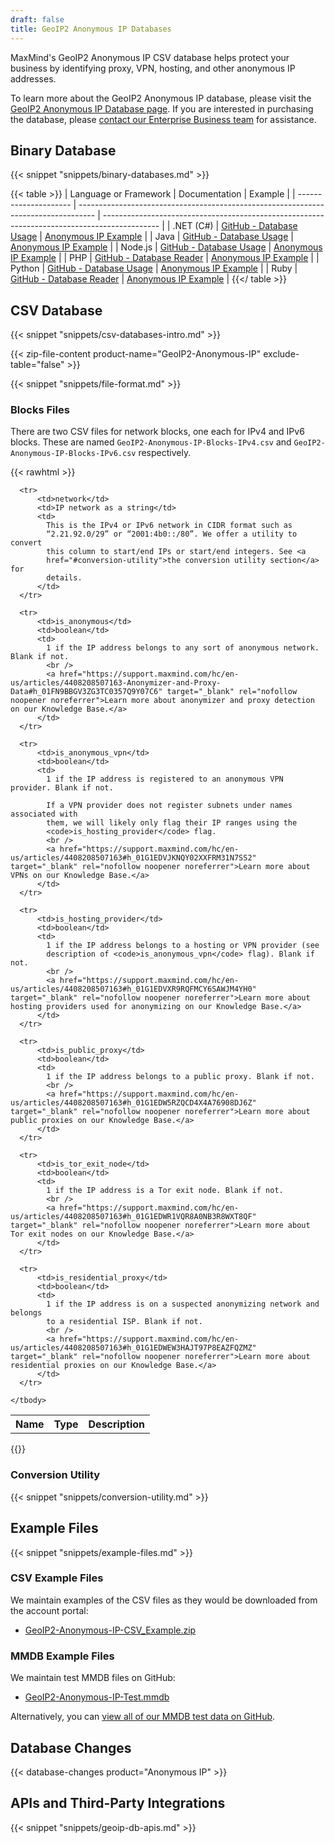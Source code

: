 ```yaml
---
draft: false
title: GeoIP2 Anonymous IP Databases
---
```


MaxMind's GeoIP2 Anonymous IP CSV database helps protect your business by
identifying proxy, VPN, hosting, and other anonymous IP addresses.

To learn more about the GeoIP2 Anonymous IP database, please visit the
[GeoIP2 Anonymous IP Database page](https://www.maxmind.com/en/solutions/geoip2-enterprise-product-suite/anonymous-ip-database).
If you are interested in purchasing the database, please
[contact our Enterprise Business team](https://www.maxmind.com/en/solutions/geoip2-enterprise-product-suite#signUp)
for assistance.

## Binary Database

{{< snippet "snippets/binary-databases.md" >}}

{{< table >}}
| Language or Framework | Documentation                                                                      | Example                                                                                      |
| --------------------- | ---------------------------------------------------------------------------------- | -------------------------------------------------------------------------------------------- |
| .NET (C#)             | [GitHub - Database Usage](https://github.com/maxmind/GeoIP2-dotnet#database-usage) | [Anonymous IP Example](https://github.com/maxmind/GeoIP2-dotnet#anonymous-ip-database)       |
| Java                  | [GitHub - Database Usage](https://github.com/maxmind/GeoIP2-java#database-usage)   | [Anonymous IP Example](https://github.com/maxmind/GeoIP2-java#anonymous-ip)                  |
| Node.js               | [GitHub - Database Usage](https://github.com/maxmind/GeoIP2-node#database-usage)   | [Anonymous IP Example](https://github.com/maxmind/GeoIP2-node#anonymous-ip-database-example) |
| PHP                   | [GitHub - Database Reader](https://github.com/maxmind/GeoIP2-php#database-reader)  | [Anonymous IP Example](https://github.com/maxmind/GeoIP2-php#anonymous-ip-example)           |
| Python                | [GitHub - Database Usage](https://github.com/maxmind/GeoIP2-python#database-usage) | [Anonymous IP Example](https://github.com/maxmind/GeoIP2-python#anonymous-ip-database)       |
| Ruby                  | [GitHub - Database Reader](https://github.com/maxmind/GeoIP2-ruby#database-reader) | [Anonymous IP Example](https://github.com/maxmind/GeoIP2-ruby#anonymous-ip-example)          |
{{</ table >}}

## CSV Database

{{< snippet "snippets/csv-databases-intro.md" >}}

{{< zip-file-content product-name="GeoIP2-Anonymous-IP" exclude-table="false" >}}

{{< snippet "snippets/file-format.md" >}}

### Blocks Files

There are two CSV files for network blocks, one each for IPv4 and IPv6 blocks.
These are named `GeoIP2-Anonymous-IP-Blocks-IPv4.csv` and
`GeoIP2-Anonymous-IP-Blocks-IPv6.csv` respectively.

{{< rawhtml >}}
<div class="table">
  <table>
    <tbody>
      <tr>
          <th>Name</th>
          <th>Type</th>
          <th>Description</th>
      </tr>

      <tr>
          <td>network</td>
          <td>IP network as a string</td>
          <td>
            This is the IPv4 or IPv6 network in CIDR format such as
            “2.21.92.0/29” or “2001:4b0::/80”. We offer a utility to convert
            this column to start/end IPs or start/end integers. See <a
            href="#conversion-utility">the conversion utility section</a> for
            details.
          </td>
      </tr>

      <tr>
          <td>is_anonymous</td>
          <td>boolean</td>
          <td>
            1 if the IP address belongs to any sort of anonymous network. Blank if not.
            <br />
            <a href="https://support.maxmind.com/hc/en-us/articles/4408208507163-Anonymizer-and-Proxy-Data#h_01FN9BBGV3ZG3TC0357Q9Y07C6" target="_blank" rel="nofollow noopener noreferrer">Learn more about anonymizer and proxy detection on our Knowledge Base.</a>
          </td>
      </tr>

      <tr>
          <td>is_anonymous_vpn</td>
          <td>boolean</td>
          <td>
            1 if the IP address is registered to an anonymous VPN provider. Blank if not.

            If a VPN provider does not register subnets under names associated with
            them, we will likely only flag their IP ranges using the
            <code>is_hosting_provider</code> flag.
            <br />
            <a href="https://support.maxmind.com/hc/en-us/articles/4408208507163#h_01G1EDVJKNQY02XXFRM31N7SS2" target="_blank" rel="nofollow noopener noreferrer">Learn more about VPNs on our Knowledge Base.</a>
          </td>
      </tr>

      <tr>
          <td>is_hosting_provider</td>
          <td>boolean</td>
          <td>
            1 if the IP address belongs to a hosting or VPN provider (see
            description of <code>is_anonymous_vpn</code> flag). Blank if not.
            <br />
            <a href="https://support.maxmind.com/hc/en-us/articles/4408208507163#h_01G1EDVXR9RQFMCY6SAWJM4YH0" target="_blank" rel="nofollow noopener noreferrer">Learn more about hosting providers used for anonymizing on our Knowledge Base.</a>
          </td>
      </tr>

      <tr>
          <td>is_public_proxy</td>
          <td>boolean</td>
          <td>
            1 if the IP address belongs to a public proxy. Blank if not.
            <br />
            <a href="https://support.maxmind.com/hc/en-us/articles/4408208507163#h_01G1EDW5RZQCD4X4A76908DJ6Z" target="_blank" rel="nofollow noopener noreferrer">Learn more about public proxies on our Knowledge Base.</a>
          </td>
      </tr>

      <tr>
          <td>is_tor_exit_node</td>
          <td>boolean</td>
          <td>
            1 if the IP address is a Tor exit node. Blank if not.
            <br />
            <a href="https://support.maxmind.com/hc/en-us/articles/4408208507163#h_01G1EDWR1VQR8A0NB3R8WXT8QF" target="_blank" rel="nofollow noopener noreferrer">Learn more about Tor exit nodes on our Knowledge Base.</a>
          </td>
      </tr>

      <tr>
          <td>is_residential_proxy</td>
          <td>boolean</td>
          <td>
            1 if the IP address is on a suspected anonymizing network and belongs
            to a residential ISP. Blank if not.
            <br />
            <a href="https://support.maxmind.com/hc/en-us/articles/4408208507163#h_01G1EDWEW3HAJT97P8EAZFQZMZ" target="_blank" rel="nofollow noopener noreferrer">Learn more about residential proxies on our Knowledge Base.</a>
          </td>
      </tr>

    </tbody>
  </table>
</div>
{{</ rawhtml >}}

### Conversion Utility

{{< snippet "snippets/conversion-utility.md" >}}

## Example Files

{{< snippet "snippets/example-files.md" >}}

### CSV Example Files

We maintain examples of the CSV files as they would be downloaded from the account portal:

* [GeoIP2-Anonymous-IP-CSV\_Example.zip](/static/GeoIP2-Anonymous-IP-CSV_Example.zip)

### MMDB Example Files

We maintain test MMDB files on GitHub:

* [GeoIP2-Anonymous-IP-Test.mmdb](https://github.com/maxmind/MaxMind-DB/blob/main/test-data/GeoIP2-Anonymous-IP-Test.mmdb)

Alternatively, you can [view all of our MMDB test data on GitHub](https://github.com/maxmind/MaxMind-DB/tree/main/test-data).

## Database Changes

{{< database-changes product="Anonymous IP" >}}

## APIs and Third-Party Integrations

{{< snippet "snippets/geoip-db-apis.md" >}}
